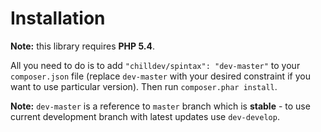 <!---
# This file is part of the ChillDev Spintax library.
#
# @author Rafał Wrzeszcz <rafal.wrzeszcz@wrzasq.pl>
# @copyright 2014 © by Rafał Wrzeszcz - Wrzasq.pl.
# @version 0.0.1
# @since 0.0.1
# @package ChillDev\Spintax
-->

# Installation

**Note:** this library requires **PHP 5.4**.

All you need to do is to add `"chilldev/spintax": "dev-master"` to your `composer.json` file (replace `dev-master` with your desired constraint if you want to use particular version). Then run `composer.phar install`.

**Note:** `dev-master` is a reference to `master` branch which is **stable** - to use current development branch with latest updates use `dev-develop`.
